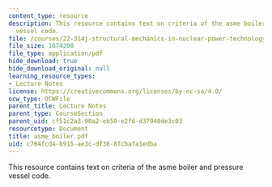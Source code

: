 ```yaml
---
content_type: resource
description: This resource contains text on criteria of the asme boiler and pressure
  vessel code.
file: /courses/22-314j-structural-mechanics-in-nuclear-power-technology-fall-2006/c764fcd4b915ae3cdf368fcbafa1edba_asme_boiler.pdf
file_size: 1674208
file_type: application/pdf
hide_download: true
hide_download_original: null
learning_resource_types:
- Lecture Notes
license: https://creativecommons.org/licenses/by-nc-sa/4.0/
ocw_type: OCWFile
parent_title: Lecture Notes
parent_type: CourseSection
parent_uid: cf51c2a3-90a2-eb50-e2f6-d37940de3c03
resourcetype: Document
title: asme_boiler.pdf
uid: c764fcd4-b915-ae3c-df36-8fcbafa1edba
---
```

This resource contains text on criteria of the asme boiler and pressure vessel code.